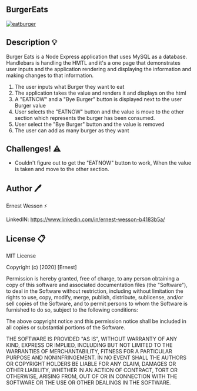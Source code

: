 ## BurgerEats

<a href="https://ibb.co/LhGBrwK"><img src="https://i.ibb.co/1JSBMVc/eatburger.png" alt="eatburger" border="0"></a>


## Description :bulb:

Burger Eats is a Node Express application that uses MySQL as a database. Handlebars is handling the HMTL and it's a one page that demonstrates user inputs and the application rendering and displaying the information and making changes to that information. 

1. The user inputs what Burger they want to eat
2. The application takes the value and renders it and displays on the html
3. A "EATNOW" and a "Bye Burger" button is displayed next to the user Burger value
4. User selects the "EATNOW" button and the value is move to the other section which represents the burger has been consumed.
5. User select the "Bye Burger" button and the value is removed
6. The user can add as many burger as they want


## Challenges! :warning:

- Couldn't figure out to get the "EATNOW" button to work, When the value is taken and move to the other section.



## Author :pen:

Ernest Wesson :zap:

LinkedIN: https://www.linkedin.com/in/ernest-wesson-b4183b5a/



## License :clipboard:


MIT License

Copyright (c) [2020] [Ernest]

Permission is hereby granted, free of charge, to any person obtaining a copy
of this software and associated documentation files (the "Software"), to deal
in the Software without restriction, including without limitation the rights
to use, copy, modify, merge, publish, distribute, sublicense, and/or sell
copies of the Software, and to permit persons to whom the Software is
furnished to do so, subject to the following conditions:

The above copyright notice and this permission notice shall be included in all
copies or substantial portions of the Software.

THE SOFTWARE IS PROVIDED "AS IS", WITHOUT WARRANTY OF ANY KIND, EXPRESS OR
IMPLIED, INCLUDING BUT NOT LIMITED TO THE WARRANTIES OF MERCHANTABILITY,
FITNESS FOR A PARTICULAR PURPOSE AND NONINFRINGEMENT. IN NO EVENT SHALL THE
AUTHORS OR COPYRIGHT HOLDERS BE LIABLE FOR ANY CLAIM, DAMAGES OR OTHER
LIABILITY, WHETHER IN AN ACTION OF CONTRACT, TORT OR OTHERWISE, ARISING FROM,
OUT OF OR IN CONNECTION WITH THE SOFTWARE OR THE USE OR OTHER DEALINGS IN THE
SOFTWARE.

